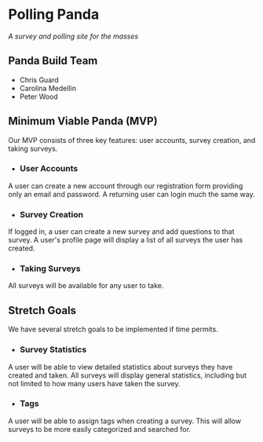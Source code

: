 # Polling Panda
_A survey and polling site for the masses_
## Panda Build Team
- Chris Guard
- Carolina Medellin
- Peter Wood

## Minimum Viable Panda (MVP)
Our MVP consists of three key features: user accounts, survey creation, and taking surveys.

- ### User Accounts
A user can create a new account through our registration form providing only an email and password. A returning user can login much the same way.

- ### Survey Creation
If logged in, a user can create a new survey and add questions to that survey. A user's profile page will display a list of all surveys the user has created.

- ### Taking Surveys
All surveys will be available for any user to take.

## Stretch Goals
We have several stretch goals to be implemented if time permits.

- ### Survey Statistics
A user will be able to view detailed statistics about surveys they have created and taken. All surveys will display general statistics, including but not limited to how many users have taken the survey.

- ### Tags
A user will be able to assign tags when creating a survey. This will allow surveys to be more easily categorized and searched for.